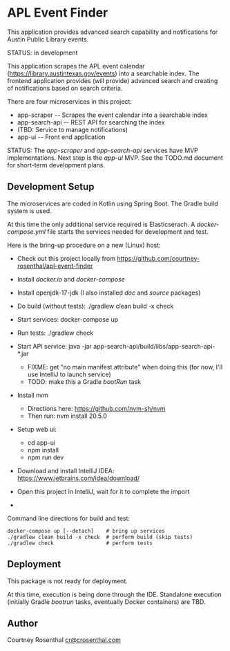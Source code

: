 # APL Event Finder

This application provides advanced search capability and notifications
for Austin Public Library events.

STATUS: in development

This application scrapes the APL event calendar
(https://library.austintexas.gov/events) into a searchable index. The 
frontend application provides  (will provide) advanced search and creating of 
notifications based on search criteria.

There are four microservices in this project:

* app-scraper -- Scrapes the event calendar into a searchable index
* app-search-api -- REST API for searching the index
* (TBD: Service to manage notifications)
* app-ui -- Front end application

STATUS: The _app-scraper_ and _app-search-api_ services have MVP 
implementations. Next step is the _app-ui_ MVP. See the TODO.md document for 
short-term development plans.

## Development Setup

The microservices are coded in Kotlin using Spring Boot. The Gradle build 
system is used.

At this time the only additional service required is Elasticserach. A 
_docker-compose.yml_ file starts the services needed for development and test.

Here is the bring-up procedure on a new (Linux) host:

* Check out this project locally from https://github.com/courtney-rosenthal/apl-event-finder
* Install _docker.io_ and _docker-compose_
* Install openjdk-17-jdk (I also installed _doc_ and _source_ packages)
* Do build (without tests): ./gradlew clean build -x check
* Start services: docker-compose up
* Run tests: ./gradlew check
* Start API service: java -jar app-search-api/build/libs/app-search-api-*.jar
  * FIXME: get "no main manifest attribute" when doing this (for now, I'll 
    use IntelliJ to launch service)
  * TODO: make this a Gradle _bootRun_ task
* Install nvm
  * Directions here: https://github.com/nvm-sh/nvm
  * Then run: nvm install 20.5.0
* Setup web ui:
  * cd app-ui
  * npm install
  * npm run dev


* Download and install IntelliJ IDEA: https://www.jetbrains.com/idea/download/
* Open this project in IntelliJ, wait for it to complete the import
* 

Command line directions for build and test:

    docker-compose up [--detach]    # bring up services
    ./gradlew clean build -x check  # perform build (skip tests)
    ./gradlew check                 # perform tests

## Deployment

This package is not ready for deployment.

At this time, execution is being done through the IDE. Standalone execution 
(initially Gradle _bootrun_ tasks, eventually Docker containers) are TBD.

## Author

Courtney Rosenthal <cr@crosenthal.com>

